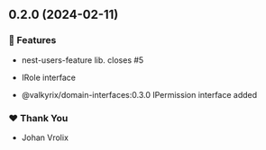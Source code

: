 ## 0.2.0 (2024-02-11)


### 🚀 Features

- nest-users-feature lib. closes #5

- IRole interface

- @valkyrix/domain-interfaces:0.3.0 IPermission interface added


### ❤️  Thank You

- Johan Vrolix